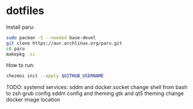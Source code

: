 # dotfiles

Install paru:

```sh
sudo pacman -S --needed base-devel
git clone https://aur.archlinux.org/paru.git
cd paru
makepkg -si
```

How to run:

```sh
chezmoi init --apply $GITHUB_USERNAME
```

TODO:
systemd services: sddm and docker.socket
change shell from bash to zsh
grub config
sddm config and theming
gtk and qt5 theming
change docker image location
